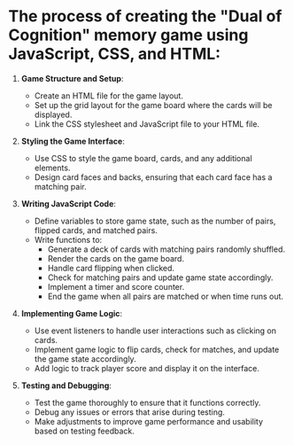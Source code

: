  # The process of creating the "Dual of Cognition" memory game using JavaScript, CSS, and HTML:

1. **Game Structure and Setup**:
   - Create an HTML file for the game layout.
   - Set up the grid layout for the game board where the cards will be displayed.
   - Link the CSS stylesheet and JavaScript file to your HTML file.

2. **Styling the Game Interface**:
   - Use CSS to style the game board, cards, and any additional elements.
   - Design card faces and backs, ensuring that each card face has a matching pair.

3. **Writing JavaScript Code**:
   - Define variables to store game state, such as the number of pairs, flipped cards, and matched pairs.
   - Write functions to:
     - Generate a deck of cards with matching pairs randomly shuffled.
     - Render the cards on the game board.
     - Handle card flipping when clicked.
     - Check for matching pairs and update game state accordingly.
     - Implement a timer and score counter.
     - End the game when all pairs are matched or when time runs out.

4. **Implementing Game Logic**:
   - Use event listeners to handle user interactions such as clicking on cards.
   - Implement game logic to flip cards, check for matches, and update the game state accordingly.
   - Add logic to track player score and display it on the interface.

5. **Testing and Debugging**:
   - Test the game thoroughly to ensure that it functions correctly.
   - Debug any issues or errors that arise during testing.
   - Make adjustments to improve game performance and usability based on testing feedback.
